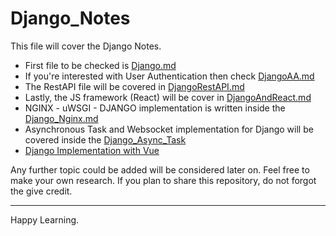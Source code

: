 # Django_Notes
This file will cover the Django Notes.<br>
* First file to be checked is [Django.md](/Django.md)
* If you're interested with User Authentication then check [DjangoAA.md](/DjangoAA.md)
* The RestAPI file will be covered in [DjangoRestAPI.md](/DjangoRestAPI.md)
* Lastly, the JS framework (React) will be cover in [DjangoAndReact.md](/DjangoAndReact.md)
* NGINX - uWSGI - DJANGO implementation is written inside the [Django_Nginx.md](/Django_Nginx.md)
* Asynchronous Task and Websocket implementation for Django will be covered inside the [Django_Async_Task](/Django_Async_Task.md)
* [Django Implementation with Vue](https://www.youtube.com/watch?v=Yg5zkd9nm6w)

Any further topic could be added will be considered later on. Feel free to make your own research. If you plan to share this repository, do not forgot the give credit.
<hr>

Happy Learning.